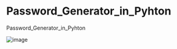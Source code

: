 # Password_Generator_in_Pyhton
Password_Generator_in_Pyhton


![image](https://github.com/alokmotion/Password_Generator_in_Pyhton/assets/95286756/f8868623-6c19-46c7-8004-85e89ea3a804)
